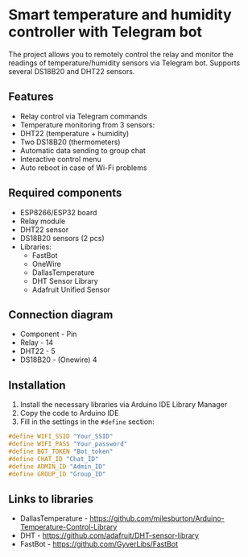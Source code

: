 # Smart temperature and humidity controller with Telegram bot

The project allows you to remotely control the relay and monitor the readings of temperature/humidity sensors via Telegram bot. Supports several DS18B20 and DHT22 sensors.

## Features
- Relay control via Telegram commands
- Temperature monitoring from 3 sensors:
- DHT22 (temperature + humidity)
- Two DS18B20 (thermometers)
- Automatic data sending to group chat
- Interactive control menu
- Auto reboot in case of Wi-Fi problems

## Required components
- ESP8266/ESP32 board
- Relay module
- DHT22 sensor
- DS18B20 sensors (2 pcs)
- Libraries:
  - FastBot
  - OneWire
  - DallasTemperature
  - DHT Sensor Library
  - Adafruit Unified Sensor

## Connection diagram

- Component - Pin
- Relay - 14
- DHT22 - 5
- DS18B20 - (Onewire) 4

## Installation
1. Install the necessary libraries via Arduino IDE Library Manager
2. Copy the code to Arduino IDE
3. Fill in the settings in the `#define` section:
```cpp
#define WIFI_SSID "Your_SSID"
#define WIFI_PASS "Your_password"
#define BOT_TOKEN "Bot_token"
#define CHAT_ID "Chat_ID"
#define ADMIN_ID "Admin_ID"
#define GROUP_ID "Group_ID"
```
## Links to libraries
- DallasTemperature - https://github.com/milesburton/Arduino-Temperature-Control-Library
- DHT - https://github.com/adafruit/DHT-sensor-library
- FastBot - https://github.com/GyverLibs/FastBot
